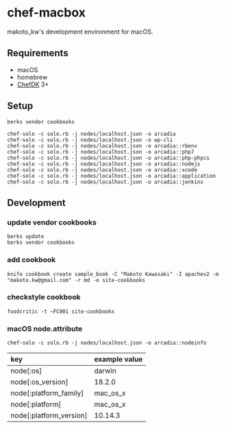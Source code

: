 chef-macbox
================

makoto_kw's development environment for macOS.

## Requirements

- macOS
- homebrew
- [ChefDK](https://downloads.chef.io/chefdk/) 3+

## Setup

```
berks vendor cookbooks
```

```
chef-solo -c solo.rb -j nodes/localhost.json -o arcadia
chef-solo -c solo.rb -j nodes/localhost.json -o wp-cli
chef-solo -c solo.rb -j nodes/localhost.json -o arcadia::rbenv
chef-solo -c solo.rb -j nodes/localhost.json -o arcadia::php7
chef-solo -c solo.rb -j nodes/localhost.json -o arcadia::php-phpcs
chef-solo -c solo.rb -j nodes/localhost.json -o arcadia::nodejs
chef-solo -c solo.rb -j nodes/localhost.json -o arcadia::xcode
chef-solo -c solo.rb -j nodes/localhost.json -o arcadia::application
chef-solo -c solo.rb -j nodes/localhost.json -o arcadia::jenkins
```

## Development

### update vendor cookbooks

```
berks update
berks vendor cookbooks
```

### add cookbook

```
knife cookbook create sample_book -C "Makoto Kawasaki" -I apachev2 -m "makoto.kw@gmail.com" -r md -o site-cookbooks
```

### checkstyle cookbook

```
foodcritic -t ~FC001 site-cookbooks
```

### macOS node.attribute

``chef-solo -c solo.rb -j nodes/localhost.json -o arcadia::nodeinfo``

|key|example value|
|:---|:---|
|node[:os]|darwin|
|node[:os_version]|18.2.0|
|node[:platform_family]|mac_os_x|
|node[:platform]|mac_os_x|
|node[:platform_version]|10.14.3|
